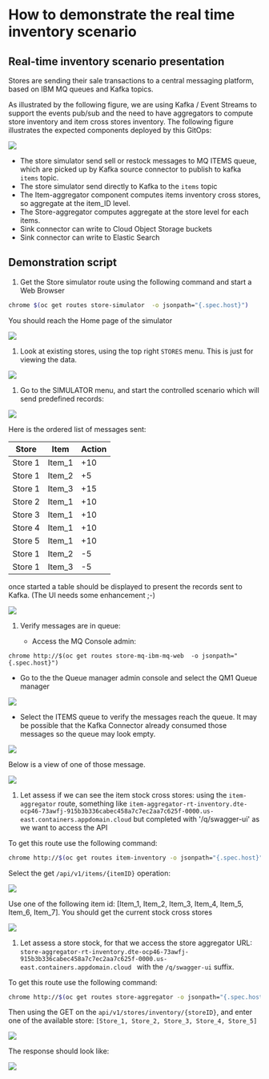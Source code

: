 # How to demonstrate the real time inventory scenario

## Real-time inventory scenario presentation

Stores are sending their sale transactions to a central messaging platform, based on IBM MQ queues and Kafka topics.

As illustrated by the following figure, we are using Kafka / Event Streams to support the events pub/sub and 
the need to have aggregators to compute store inventory and item cross stores inventory. The following figure illustrates the expected
components deployed by this GitOps:

![](./images/mq-es-demo.png)

* The store simulator send sell or restock messages to MQ ITEMS queue, which are picked up by Kafka source connector to publish to kafka `items` topic. 
* The store simulator send directly to Kafka to the `items` topic
* The Item-aggregator component computes items inventory cross stores, so aggregate at the item_ID level. 
* The Store-aggregator computes aggregate at the store level for each items.
* Sink connector can write to Cloud Object Storage buckets
* Sink connector can write to Elastic Search

## Demonstration script

1. Get the Store simulator route using the following command and start a Web Browser

  ```sh
  chrome $(oc get routes store-simulator  -o jsonpath="{.spec.host}")
  ```

  You should reach the Home page of the simulator

  ![](./images/home-page.png)

1. Look at existing stores, using the top right `STORES` menu. This is just for viewing the data. 

  ![](./images/stores-view.png)

1. Go to the SIMULATOR menu, and start the controlled scenario which will send predefined records:

  ![](./images/simulator-ctl.png)

  Here is the ordered list of messages sent:

  | Store | Item | Action |
  | --- | --- | --- |
  | Store 1 | Item_1 | +10 |
  | Store 1 | Item_2 | +5 |
  | Store 1 | Item_3 | +15 |
  | Store 2 | Item_1 | +10 |
  | Store 3 | Item_1 | +10 |
  | Store 4 | Item_1 | +10 |
  | Store 5 | Item_1 | +10 |
  | Store 1 | Item_2 | -5 |
  | Store 1 | Item_3 | -5 |


  once started a table should be displayed to present the records sent to Kafka. (The UI needs some enhancement ;-)

  ![](./images/send-msgs.png) 

1. Verify messages are in queue:

   * Access the MQ Console admin: 

  ```
  chrome http://$(oc get routes store-mq-ibm-mq-web  -o jsonpath="{.spec.host}")
  ```

  * Go to the the Queue manager admin console and select the QM1 Queue manager 

  ![](./images/qm1-qm.png)

  * Select the ITEMS queue to verify the messages reach the queue. It may be possible that the Kafka Connector already consumed those messages
  so the queue may look empty.

  ![](./images/msg-in-queue.png)

  Below is a view of one of those message.

  ![](./images/one-msg-queue.png)


1. Let assess if we can see the item stock cross stores: using the `item-aggregator` route, something like ` item-aggregator-rt-inventory.dte-ocp46-73awfj-915b3b336cabec458a7c7ec2aa7c625f-0000.us-east.containers.appdomain.cloud ` but completed with '/q/swagger-ui' as we want to access the API
  
  To get this route use the following command:

  ```sh
  chrome http://$(oc get routes item-inventory -o jsonpath="{.spec.host}")
  ```

   Select the get `/api/v1/items/{itemID}` operation:

  ![](./images/items-stock-req.png)

  Use one of the following item id: [Item_1, Item_2, Item_3, Item_4, Item_5, Item_6, Item_7]. You should get 
  the current stock cross stores

  ![](./images/item-stock-response.png)

1. Let assess a store stock, for that we access the store aggregator URL: `store-aggregator-rt-inventory.dte-ocp46-73awfj-915b3b336cabec458a7c7ec2aa7c625f-0000.us-east.containers.appdomain.cloud ` with the `/q/swagger-ui` suffix.

  To get this route use the following command:

  ```sh
  chrome http://$(oc get routes store-aggregator -o jsonpath="{.spec.host}")
  ```

  Then using the GET on the `api/v1/stores/inventory/{storeID}`, and enter one of the available store: `[Store_1, Store_2, Store_3, Store_4, Store_5]`

  ![](./images/store-stock-req.png)

  The response should look like:

  ![](./images/store-stock-response.png)
